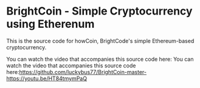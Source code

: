 BrightCoin - Simple Cryptocurrency using Etherenum
===============================================

This is the source code for howCoin, BrightCode's simple Ethereum-based cryptocurrency.

You can watch the video that accompanies this source code here: You can watch the video that accompanies this source code here:https://github.com/luckybus77/BrightCoin-master- https://youtu.be/HT84tmymPaQ
